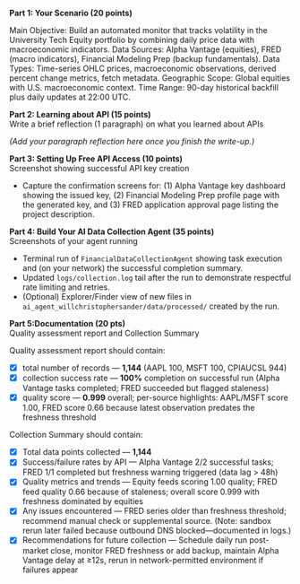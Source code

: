 **Part 1: Your Scenario (20 points)**

Main Objective: Build an automated monitor that tracks volatility in the University Tech Equity portfolio by combining daily price data with macroeconomic indicators.
Data Sources: Alpha Vantage (equities), FRED (macro indicators), Financial Modeling Prep (backup fundamentals).
Data Types: Time-series OHLC prices, macroeconomic observations, derived percent change metrics, fetch metadata.
Geographic Scope: Global equities with U.S. macroeconomic context.
Time Range: 90-day historical backfill plus daily updates at 22:00 UTC.

**Part 2: Learning about API (15 points)**  
Write a brief reflection (1 paragraph) on what you learned about APIs

_(Add your paragraph reflection here once you finish the write-up.)_

**Part 3: Setting Up Free API Access (10 points)**  
Screenshot showing successful API key creation

- Capture the confirmation screens for: (1) Alpha Vantage key dashboard showing the issued key, (2) Financial Modeling Prep profile page with the generated key, and (3) FRED application approval page listing the project description.

**Part 4: Build Your AI Data Collection Agent (35 points)**  
Screenshots of your agent running

- Terminal run of `FinancialDataCollectionAgent` showing task execution and (on your network) the successful completion summary.
- Updated `logs/collection.log` tail after the run to demonstrate respectful rate limiting and retries.
- (Optional) Explorer/Finder view of new files in `ai_agent_willchristophersander/data/processed/` created by the run.

**Part 5:Documentation (20 pts)**  
Quality assessment report  and Collection Summary

Quality assessment report should contain:

- [x] total number of records — **1,144** (AAPL 100, MSFT 100, CPIAUCSL 944)  
- [x] collection success rate — **100%** completion on successful run (Alpha Vantage tasks completed; FRED succeeded but flagged staleness)  
- [x] quality score — **0.999** overall; per-source highlights: AAPL/MSFT score 1.00, FRED score 0.66 because latest observation predates the freshness threshold

Collection Summary should contain:

- [x] Total data points collected — **1,144**  
- [x] Success/failure rates by API — Alpha Vantage 2/2 successful tasks; FRED 1/1 completed but freshness warning triggered (data lag > 48h)  
- [x] Quality metrics and trends — Equity feeds scoring 1.00 quality; FRED feed quality 0.66 because of staleness; overall score 0.999 with freshness dominated by equities  
- [x] Any issues encountered — FRED series older than freshness threshold; recommend manual check or supplemental source. (Note: sandbox rerun later failed because outbound DNS blocked—documented in logs.)  
- [x] Recommendations for future collection — Schedule daily run post-market close, monitor FRED freshness or add backup, maintain Alpha Vantage delay at ≥12s, rerun in network-permitted environment if failures appear
